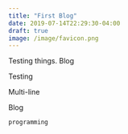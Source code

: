 ```yaml
---
title: "First Blog"
date: 2019-07-14T22:29:30-04:00
draft: true
image: /image/favicon.png
---
```





Testing things.
Blog


Testing




Multi-line



Blog


`programming`
